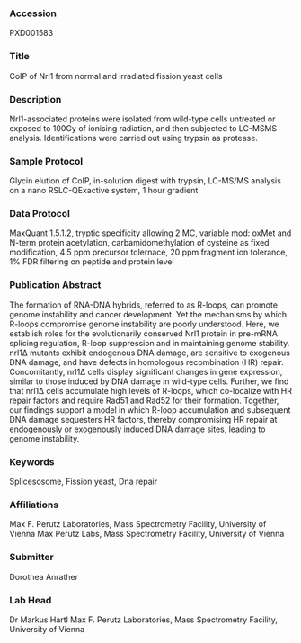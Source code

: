 ### Accession
PXD001583

### Title
CoIP of Nrl1 from normal and irradiated fission yeast cells

### Description
Nrl1-associated proteins were isolated from wild-type cells untreated or exposed to 100Gy of ionising radiation, and then subjected to LC-MSMS analysis. Identifications were carried out using trypsin as protease.

### Sample Protocol
Glycin elution of CoIP, in-solution digest with trypsin, LC-MS/MS analysis on a nano RSLC-QExactive system, 1 hour gradient

### Data Protocol
MaxQuant 1.5.1.2, tryptic specificity allowing 2 MC, variable mod: oxMet and N-term protein acetylation, carbamidomethylation of cysteine as fixed modification, 4.5 ppm precursor tolernace, 20 ppm fragment ion tolerance, 1% FDR filtering on peptide and protein level

### Publication Abstract
The formation of RNA-DNA hybrids, referred to as R-loops, can promote genome instability and cancer development. Yet the mechanisms by which R-loops compromise genome instability are poorly understood. Here, we establish roles for the evolutionarily conserved Nrl1 protein in pre-mRNA splicing regulation, R-loop suppression and in maintaining genome stability. nrl1&#x394; mutants exhibit endogenous DNA damage, are sensitive to exogenous DNA damage, and have defects in homologous recombination (HR) repair. Concomitantly, nrl1&#x394; cells display significant changes in gene expression, similar to those induced by DNA damage in wild-type cells. Further, we find that nrl1&#x394; cells accumulate high levels of R-loops, which co-localize with HR repair factors and require Rad51 and Rad52 for their formation. Together, our findings support a model in which R-loop accumulation and subsequent DNA damage sequesters HR factors, thereby compromising HR repair at endogenously or exogenously induced DNA damage sites, leading to genome instability.

### Keywords
Splicesosome, Fission yeast, Dna repair

### Affiliations
Max F. Perutz Laboratories, Mass Spectrometry Facility, University of Vienna
Max Perutz Labs, Mass Spectrometry Facility, University of Vienna

### Submitter
Dorothea Anrather

### Lab Head
Dr Markus Hartl
Max F. Perutz Laboratories, Mass Spectrometry Facility, University of Vienna


